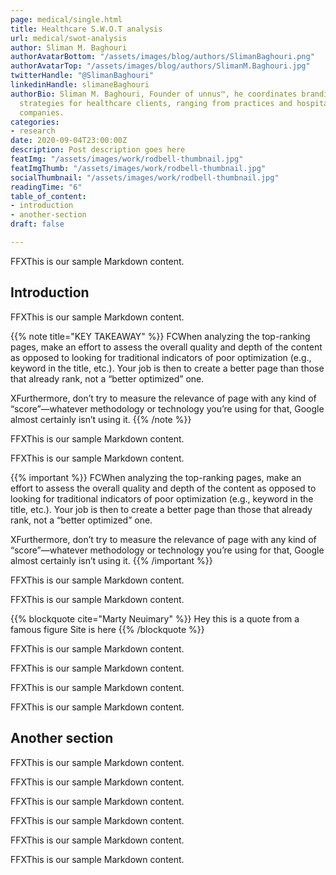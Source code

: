 ```yaml
---
page: medical/single.html
title: Healthcare S.W.O.T analysis 
url: medical/swot-analysis
author: Sliman M. Baghouri
authorAvatarBottom: "/assets/images/blog/authors/SlimanBaghouri.png"
authorAvatarTop: "/assets/images/blog/authors/SlimanM.Baghouri.jpg"
twitterHandle: "@SlimanBaghouri"
linkedinHandle: slimaneBaghouri
authorBio: Sliman M. Baghouri, Founder of unnus™, he coordinates branding and marketing
  strategies for healthcare clients, ranging from practices and hospitals to pharmaceutical
  companies.
categories:
- research
date: 2020-09-04T23:00:00Z
description: Post description goes here
featImg: "/assets/images/work/rodbell-thumbnail.jpg"
featImgThumb: "/assets/images/work/rodbell-thumbnail.jpg"
socialThumbnail: "/assets/images/work/rodbell-thumbnail.jpg"
readingTime: "6"
table_of_content:
- introduction
- another-section
draft: false

---
```


FFXThis is our sample Markdown content.

## Introduction

FFXThis is our sample Markdown content. 

{{% note title="KEY TAKEAWAY" %}}
FCWhen analyzing the top-ranking pages, make an effort to assess the overall quality and depth of the content as opposed to looking for traditional indicators of poor optimization (e.g., keyword in the title, etc.). Your job is then to create a better page than those that already rank, not a “better optimized” one.

XFurthermore, don’t try to measure the relevance of page with any kind of “score”—whatever methodology or technology you’re using for that, Google almost certainly isn’t using it.
{{% /note %}}

FFXThis is our sample Markdown content. 

FFXThis is our sample Markdown content. 

{{% important %}}
FCWhen analyzing the top-ranking pages, make an effort to assess the overall quality and depth of the content as opposed to looking for traditional indicators of poor optimization (e.g., keyword in the title, etc.). Your job is then to create a better page than those that already rank, not a “better optimized” one.

XFurthermore, don’t try to measure the relevance of page with any kind of “score”—whatever methodology or technology you’re using for that, Google almost certainly isn’t using it.
{{% /important %}}

FFXThis is our sample Markdown content. 

FFXThis is our sample Markdown content. 

{{% blockquote cite="Marty Neuimary" %}}
Hey this is a quote from a famous figure
Site is here
{{% /blockquote %}}

FFXThis is our sample Markdown content. 

FFXThis is our sample Markdown content. 

FFXThis is our sample Markdown content. 

FFXThis is our sample Markdown content. 

## Another section

FFXThis is our sample Markdown content. 

FFXThis is our sample Markdown content. 

FFXThis is our sample Markdown content. 

FFXThis is our sample Markdown content. 

FFXThis is our sample Markdown content. 

FFXThis is our sample Markdown content. 

